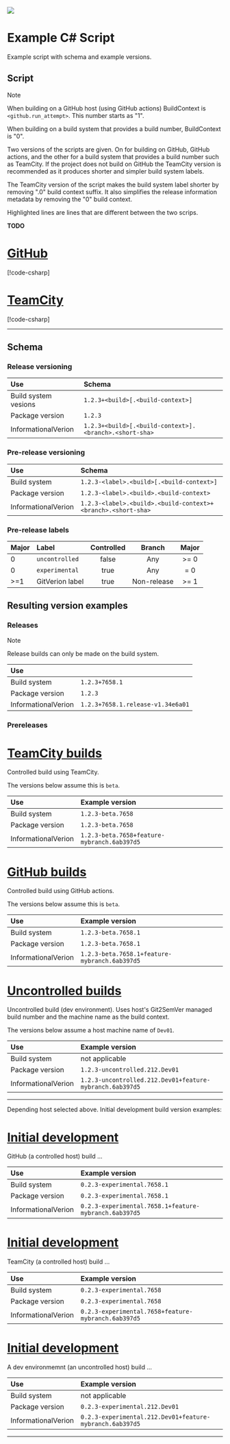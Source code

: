 ﻿---
uid: example-scripts
---
![](../Images/Git2SemVer_banner_840x70.png)

# Example C# Script

Example script with schema and example versions.

## Script

> [!NOTE]
> When building on a GitHub host (using GitHub actions) BuildContext is `<github.run_attempt>`. This number starts as "1".
> 
> When building on a build system that provides a build number, BuildContext is "0". 

Two versions of the scripts are given.
On for building on GitHub, GitHub actions, and the other for a build system that provides a build number such as TeamCity.
If the project does not build on GitHub the TeamCity version is recommended as it produces shorter and simpler build system labels.

The TeamCity version of the script makes the build system label shorter by removing ".0" build context suffix.
It also simplifies the release information metadata by removing the "0" build context.

Highlighted lines are lines that are different between the two scrips.

**TODO**


# [GitHub](#tab/Github)

[!code-csharp[](GitHubScript.csx?highlight=17,32)]

# [TeamCity](#tab/TeamCity)

[!code-csharp[](TeamCityScript.csx?highlight=17,32)]

---

## Schema

### Release versioning

| Use                  | Schema                                                        |
|:---                  |:---                                                           |
| Build system vesions | `1.2.3+<build>[.<build-context>]`                             |
| Package version      | `1.2.3`                                                       |
| InformationalVerion  | `1.2.3+<build>[.<build-context>].<branch>.<short-sha>`        |

### Pre-release versioning

| Use                  | Schema                                                        |
|:---                  |:---                                                           |
| Build system         | `1.2.3-<label>.<build>[.<build-context>]`                     |
| Package version      | `1.2.3-<label>.<build>.<build-context>`                       |
| InformationalVerion  | `1.2.3-<label>.<build>.<build-context>+<branch>.<short-sha>`  |

### Pre-release labels

| Major | Label             | Controlled   | Branch  | Major  |
| :--   |:--                |:--:          |:-:               |:-:     |
| 0     | ``uncontrolled``  | false        | Any              | >= 0   |
| 0     | ``experimental``  | true         | Any              | = 0    |
| >=1   | GitVerion label   | true         | Non-release      | >= 1   |


## Resulting version examples

### Releases

> [!NOTE]
> Release builds can only be made on the build system.

| Use                  |                                    |
|:---                  |:---                                |
| Build system         | `1.2.3+7658.1`                     |
| Package version      | `1.2.3`                            |
| InformationalVerion  | `1.2.3+7658.1.release-v1.34e6a01`  |

### Prereleases

# [TeamCity builds](#tab/controlled-build-teamcity)

Controlled build using TeamCity.

The versions below assume this is `beta`.

| Use                  | Example version                                          |
|:---                  |:---                                                      |
| Build system         | `1.2.3-beta.7658`                                        |
| Package version      | `1.2.3-beta.7658`                                        |
| InformationalVerion  | `1.2.3-beta.7658+feature-mybranch.6ab397d5`              |

# [GitHub builds](#tab/controlled-build-github)

Controlled build using GitHub actions.

The versions below assume this is `beta`.

| Use                  | Example version                                           |
|:---                  |:---                                                       |
| Build system         | `1.2.3-beta.7658.1`                                       |
| Package version      | `1.2.3-beta.7658.1`                                       |
| InformationalVerion  | `1.2.3-beta.7658.1+feature-mybranch.6ab397d5`             |

# [Uncontrolled builds](#tab/uncontrolled-build)

Uncontrolled build (dev environment). Uses host's Git2SemVer managed build number and the machine name as the build context.

The versions below assume a host machine name of `Dev01`.

| Use                  | Example version                                           |
|:---                  |:---                                                       |
| Build system         | not applicable                                            |
| Package version      | `1.2.3-uncontrolled.212.Dev01`                            |
| InformationalVerion  | `1.2.3-uncontrolled.212.Dev01+feature-mybranch.6ab397d5`  |

---

Depending host selected above. Initial development build version examples:

# [Initial development](#tab/initial-dev/controlled-build-github)

GitHub (a controlled host) build ...

| Use                  | Example version                                           |
|:---                  |:---                                                       |
| Build system         | `0.2.3-experimental.7658.1`                               |
| Package version      | `0.2.3-experimental.7658.1`                               |
| InformationalVerion  | `0.2.3-experimental.7658.1+feature-mybranch.6ab397d5`     |

# [Initial development](#tab/initial-dev/controlled-build-teamcity)

TeamCity (a controlled host) build ...

| Use                  | Example version                                           |
|:---                  |:---                                                       |
| Build system         | `0.2.3-experimental.7658`                                 |
| Package version      | `0.2.3-experimental.7658`                                 |
| InformationalVerion  | `0.2.3-experimental.7658+feature-mybranch.6ab397d5`       |

# [Initial development](#tab/initial-dev/uncontrolled-build)

A dev environmemnt (an uncontrolled host) build ...

| Use                  | Example version                                           |
|:---                  |:---                                                       |
| Build system         | not applicable                                            |
| Package version      | `0.2.3-experimental.212.Dev01`                            |
| InformationalVerion  | `0.2.3-experimental.212.Dev01+feature-mybranch.6ab397d5`  |

---
